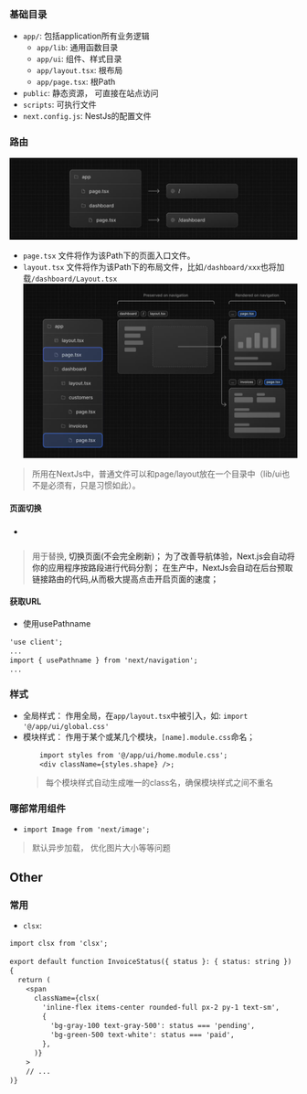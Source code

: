 ### 基础目录
- `app/`: 包括application所有业务逻辑
    - `app/lib`: 通用函数目录
    - `app/ui`: 组件、样式目录
    - `app/layout.tsx`: 根布局
    - `app/page.tsx`: 根Path
- `public`: 静态资源， 可直接在站点访问
- `scripts`: 可执行文件
- `next.config.js`: NestJs的配置文件

### 路由
![/app/dashboard/page.tsx is associated with the /dashboard path](docs/images/route01.png)
- `page.tsx` 文件将作为该Path下的页面入口文件。
- `layout.tsx` 文件将作为该Path下的布局文件，比如`/dashboard/xxx`也将加载`/dashboard/Layout.tsx`
![layout-page](docs/images/route-layout-page.png)
> 所用在NextJs中，普通文件可以和page/layout放在一个目录中（lib/ui也不是必须有，只是习惯如此）。
#### 页面切换
- ##### <Link />
> 用于替换<a/>, 切换页面(不会完全刷新)；
> 为了改善导航体验，Next.js会自动将你的应用程序按路段进行代码分割；
> 在生产中，NextJs会自动在后台预取<Link/>链接路由的代码,从而极大提高点击开启页面的速度；

#### 获取URL
- 使用usePathname
```tsx
'use client';
...
import { usePathname } from 'next/navigation';
...
```

### 样式
- 全局样式： 作用全局，在`app/layout.tsx`中被引入，如: `import '@/app/ui/global.css'`
- 模块样式： 作用于某个或某几个模块，`[name].module.css`命名；
    ```
        import styles from '@/app/ui/home.module.css';
        <div className={styles.shape} />;
    ```
    > 每个模块样式自动生成唯一的class名，确保模块样式之间不重名

### 哪部常用组件
- `import Image from 'next/image';`
> 默认异步加载， 优化图片大小等等问题

## Other
### 常用
- `clsx`: 
```tsx
import clsx from 'clsx';
 
export default function InvoiceStatus({ status }: { status: string }) {
  return (
    <span
      className={clsx(
        'inline-flex items-center rounded-full px-2 py-1 text-sm',
        {
          'bg-gray-100 text-gray-500': status === 'pending',
          'bg-green-500 text-white': status === 'paid',
        },
      )}
    >
    // ...
)}

```